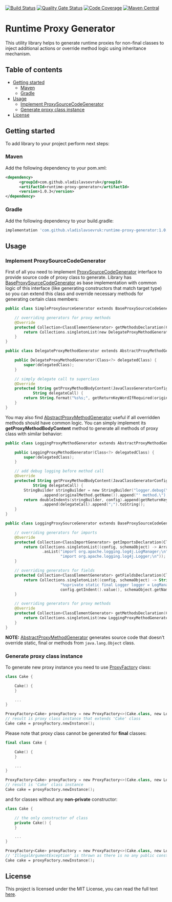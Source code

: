 [![Build Status](https://travis-ci.org/VladislavSevruk/RuntimeProxyGenerator.svg?branch=master)](https://travis-ci.com/VladislavSevruk/RuntimeProxyGenerator)
[![Quality Gate Status](https://sonarcloud.io/api/project_badges/measure?project=VladislavSevruk_RuntimeProxyGenerator&metric=alert_status)](https://sonarcloud.io/dashboard?id=VladislavSevruk_RuntimeProxyGenerator)
[![Code Coverage](https://sonarcloud.io/api/project_badges/measure?project=VladislavSevruk_RuntimeProxyGenerator&metric=coverage)](https://sonarcloud.io/component_measures?id=VladislavSevruk_RuntimeProxyGenerator&metric=coverage)
[![Maven Central](https://maven-badges.herokuapp.com/maven-central/com.github.vladislavsevruk/runtime-proxy-generator/badge.svg)](https://maven-badges.herokuapp.com/maven-central/com.github.vladislavsevruk/runtime-proxy-generator)

# Runtime Proxy Generator
This utility library helps to generate runtime proxies for non-final classes to inject additional actions or override 
method logic using inheritance mechanism.

## Table of contents
* [Getting started](#getting-started)
  * [Maven](#maven)
  * [Gradle](#gradle)
* [Usage](#usage)
  * [Implement ProxySourceCodeGenerator](#implement-proxysourcecodegenerator)
  * [Generate proxy class instance](#generate-proxy-class-instance)
* [License](#license)

## Getting started
To add library to your project perform next steps:

### Maven
Add the following dependency to your pom.xml:
```xml
<dependency>
      <groupId>com.github.vladislavsevruk</groupId>
      <artifactId>runtime-proxy-generator</artifactId>
      <version>1.0.3</version>
</dependency>
```
### Gradle
Add the following dependency to your build.gradle:
```groovy
implementation 'com.github.vladislavsevruk:runtime-proxy-generator:1.0.3'
```

## Usage
### Implement ProxySourceCodeGenerator
First of all you need to implement 
[ProxySourceCodeGenerator](/src/main/java/com/github/vladislavsevruk/generator/proxy/source/generator/ProxySourceCodeGenerator.java) 
interface to provide source code of proxy class to generate. Library has 
[BaseProxySourceCodeGenerator](/src/main/java/com/github/vladislavsevruk/generator/proxy/source/generator/BaseProxySourceCodeGenerator.java) 
as base implementation with common logic of this interface (like generating constructors that match target type) so you 
can extend this class and override necessary methods for generating certain class members:
```kotlin
public class SimpleProxySourceGenerator extends BaseProxySourceCodeGenerator {

    // overriding generators for proxy methods
    @Override
    protected Collection<ClassElementGenerator> getMethodsDeclaration(Class<?> clazz) {
        return Collections.singletonList(new DelegateProxyMethodGenerator(clazz));
    }
}

public class DelegateProxyMethodGenerator extends AbstractProxyMethodGenerator {

    public DelegateProxyMethodGenerator(Class<?> delegatedClass) {
        super(delegatedClass);
    }

    // simply delegate call to superclass
    @Override
    protected String getProxyMethodBodyContent(JavaClassGeneratorConfig config, Method originalMethod,
            String delegateCall) {
        return String.format("%s%s;", getReturnKeyWordIfRequired(originalMethod), delegateCall);
    }
}
```

You may also find 
[AbstractProxyMethodGenerator](/src/main/java/com/github/vladislavsevruk/generator/proxy/source/generator/method/AbstractProxyMethodGenerator.java)
useful if all overridden methods should have common logic. You can simply implement its __getProxyMethodBodyContent__ 
method to generate all methods of proxy class with similar behavior:
```kotlin
public class LoggingProxyMethodGenerator extends AbstractProxyMethodGenerator {

    public LoggingProxyMethodGenerator(Class<?> delegatedClass) {
        super(delegatedClass);
    }

    // add debug logging before method call
    @Override
    protected String getProxyMethodBodyContent(JavaClassGeneratorConfig config, Method originalMethod,
            String delegateCall) {
        StringBuilder stringBuilder = new StringBuilder("logger.debug(\"Calling '")
                .append(originalMethod.getName()).append("' method.\");\n");
        return doubleIndents(stringBuilder, config).append(getReturnKeyWordIfRequired(originalMethod))
                .append(delegateCall).append(";").toString();
    }
}

public class LoggingProxySourceGenerator extends BaseProxySourceCodeGenerator {

    // overriding generators for imports
    @Override
    protected Collection<ClassImportGenerator> getImportsDeclaration(Class<?> clazz) {
        return Collections.singletonList((config, schemaObject) -> Arrays
                .asList("import org.apache.logging.log4j.LogManager;\n",
                        "import org.apache.logging.log4j.Logger;\n"));
    }

    // overriding generators for fields
    protected Collection<ClassElementGenerator> getFieldsDeclaration(Class<?> clazz) {
        return Collections.singletonList((config, schemaObject) -> String.format(
                        "%sprivate static final Logger logger = LogManager.getLogger(%s.class);%n%n",
                        config.getIndent().value(), schemaObject.getName()));
    }

    // overriding generators for proxy methods
    @Override
    protected Collection<ClassElementGenerator> getMethodsDeclaration(Class<?> clazz) {
        return Collections.singletonList(new LoggingProxyMethodGenerator(clazz));
    }
}
```
__NOTE:__ [AbstractProxyMethodGenerator](/src/main/java/com/github/vladislavsevruk/generator/proxy/source/generator/method/AbstractProxyMethodGenerator.java) 
generates source code that doesn't override static, final or methods from `java.lang.Object` class.

### Generate proxy class instance
To generate new proxy instance you need to use 
[ProxyFactory](/src/main/java/com/github/vladislavsevruk/generator/proxy/ProxyFactory.java) class:
```kotlin
class Cake {

    Cake() {
    }

    ...
}

ProxyFactory<Cake> proxyFactory = new ProxyFactory<>(Cake.class, new LoggingProxySourceGenerator());
// result is proxy class instance that extends 'Cake' class
Cake cake = proxyFactory.newInstance();
```

Please note that proxy class cannot be generated for __final__ classes:
```kotlin
final class Cake {

    Cake() {
    }

    ...
}

ProxyFactory<Cake> proxyFactory = new ProxyFactory<>(Cake.class, new LoggingProxySourceGenerator());
// result is 'Cake' class instance
Cake cake = proxyFactory.newInstance();
```

and for classes without any __non-private__ constructor:
```kotlin
class Cake {

    // the only constructor of class
    private Cake() {
    }

    ...
}

ProxyFactory<Cake> proxyFactory = new ProxyFactory<>(Cake.class, new LoggingProxySourceGenerator());
// 'IllegalArgumentException' is thrown as there is no any public constructor matching received parameters
Cake cake = proxyFactory.newInstance();
```

## License
This project is licensed under the MIT License, you can read the full text [here](LICENSE).
